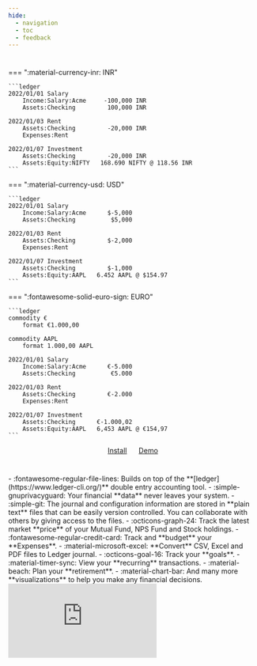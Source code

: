```yaml
---
hide:
  - navigation
  - toc
  - feedback
---
```


#

<div class="home" markdown>
=== ":material-currency-inr: INR"

    ```ledger
    2022/01/01 Salary
        Income:Salary:Acme     -100,000 INR
        Assets:Checking         100,000 INR

    2022/01/03 Rent
        Assets:Checking         -20,000 INR
        Expenses:Rent

    2022/01/07 Investment
        Assets:Checking         -20,000 INR
        Assets:Equity:NIFTY   168.690 NIFTY @ 118.56 INR
    ```

=== ":material-currency-usd: USD"

    ```ledger
    2022/01/01 Salary
        Income:Salary:Acme      $-5,000
        Assets:Checking          $5,000

    2022/01/03 Rent
        Assets:Checking         $-2,000
        Expenses:Rent

    2022/01/07 Investment
        Assets:Checking         $-1,000
        Assets:Equity:AAPL   6.452 AAPL @ $154.97
    ```

=== ":fontawesome-solid-euro-sign: EURO"

    ```ledger
    commodity €
        format €1.000,00

    commodity AAPL
        format 1.000,00 AAPL

    2022/01/01 Salary
        Income:Salary:Acme      €-5.000
        Assets:Checking          €5.000

    2022/01/03 Rent
        Assets:Checking         €-2.000
        Expenses:Rent

    2022/01/07 Investment
        Assets:Checking      €-1.000,02
        Assets:Equity:AAPL   6,453 AAPL @ €154,97
    ```


<p style="text-align: center; margin-bottom: 40px">
  <a class="md-button md-button--primary" style="margin-right: 20px;" href="/getting-started/installation/">Install</a>
  <a class="md-button md-button--primary" href="https://demo.paisa.fyi">Demo</a>
</p>


<div class="features-container" markdown>
<div class="features" markdown>
- :fontawesome-regular-file-lines: Builds on top of the **[ledger](https://www.ledger-cli.org/)** double entry accounting tool.
- :simple-gnuprivacyguard: Your financial **data** never leaves your system.
- :simple-git: The journal and configuration information are stored in **plain text** files
  that can be easily version controlled. You can collaborate with
  others by giving access to the files.
- :octicons-graph-24: Track the latest market **price** of your Mutual Fund, NPS Fund
  and Stock holdings.
- :fontawesome-regular-credit-card: Track and **budget** your **Expenses**.
- :material-microsoft-excel: **Convert** CSV, Excel and PDF files to Ledger journal.
- :octicons-goal-16: Track your **goals**.
- :material-timer-sync: View your **recurring** transactions.
- :material-beach: Plan your **retirement**.
- :material-chart-bar: And many more **visualizations** to help you make any financial
  decisions.
</div>

<div class="thumbnail-container">
  <div class="thumbnail">
    <iframe src="https://demo1.paisa.fyi" frameborder="0" scrolling="no"></iframe>
  </div>
</div>
</div>
</div>

